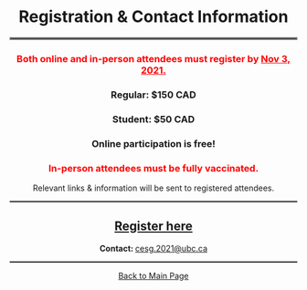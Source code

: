 <h1 align = "center"><strong>Registration &amp; Contact Information</strong></h1>
<hr style="border:2px solid gray"> 
<h3 align = "center"><span style = "color:red"><strong>Both online and in-person attendees must register by <u>Nov 3, 2021.</u></strong></span></h3>
<h3 align = "center"><strong>Regular: </strong>$150 CAD</h3>
<h3 align = "center"><strong>Student: </strong>$50 CAD</h3>
<h3 align = "center"><strong>Online participation is free!</strong></h3>
<h3 align = "center"><span style = "color:red"><strong>In-person attendees must be fully vaccinated.</strong></span></h3>
<p align = "center">Relevant links &amp; information will be sent to registered attendees.</p>
<hr style="border:1px solid gray"> 
<h2 align = "center"><a href = "https://events.eply.com/CanadianEconometricsStudyGroup3364184" target = "_blank">Register here</a></h2>
<p align = "center"><strong>Contact: </strong><a href="mailto:cesg.2020@ubc.ca">cesg.2021@ubc.ca</a></p>
<hr style="border:1px solid gray"> 
<p align = "center"><a href = "index.html">Back to Main Page</a></p>

